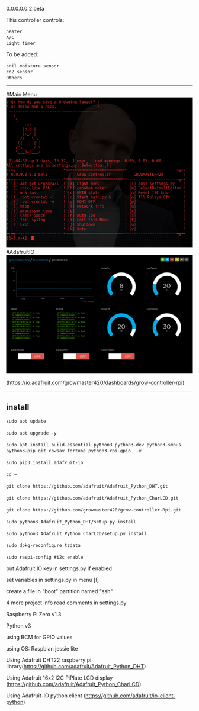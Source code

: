 0.0.0.0.0.2 beta

This controller controls:
    
    heater
    A/C
    Light timer
    
To be added:
    
    soil moisture sensor
    co2 sensor
    Others
***************************************************************************************
#Main Menu
![Menu](/main/test/git-assets/menu.png)
#AdafruitIO 
![AdafruitIO](/main/test/git-assets/AdafruitIO.png)

(https://io.adafruit.com/growmaster420/dashboards/grow-controller-rpi)
***************************************************************************************
## install
    sudo apt update
  
    sudo apt upgrade -y
  
    sudo apt install build-essential python3 python3-dev python3-smbus python3-pip git cowsay fortune python3-rpi.gpio  -y
  
    sudo pip3 install adafruit-io
  
    cd ~
  
    git clone https://github.com/adafruit/Adafruit_Python_DHT.git
  
    git clone https://github.com/adafruit/Adafruit_Python_CharLCD.git
  
    git clone https://github.com/growmaster420/grow-controller-Rpi.git
    
    sudo python3 Adafruit_Python_DHT/setup.py install 
      
    sudo python3 Adafruit_Python_CharLCD/setup.py install 
      
    sudo dpkg-reconfigure tzdata
    
    sudo raspi-config #i2c enable
  
put Adafruit.IO key in settings.py if enabled 
  
set variables in settings.py in menu [l]

create a file in "boot" partition named "ssh"

4 more project info read comments in settings.py


Raspberry Pi Zero v1.3

Python v3

using BCM for GPIO values

using OS: Raspbian jessie lite

Using Adafruit DHT22 raspberry pi library(https://github.com/adafruit/Adafruit_Python_DHT) 

Using Adafruit 16x2 I2C PiPlate LCD display (https://github.com/adafruit/Adafruit_Python_CharLCD)

Using Adafruit-IO python client (https://github.com/adafruit/io-client-python)

